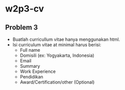   # w2p3-cv

## Problem 3
  - Buatlah curricullum vitae hanya menggunakan html.
  - Isi curriculum vitae at minimal harus berisi:
      - Full name
      - Domisili (ex: Yogyakarta, Indonesia)
      - Email
      - Summary
      - Work Experience
      - Pendidikan
      - Award/Certification/other (Optional)

